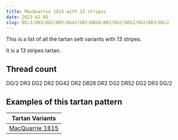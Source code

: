 ```yaml
---
title: MacQuarrie 1815 with 13 stripes
date: 2023-02-05
slug: DG/2/DR3/DG2/DR2/DG42/DR2/DB28/DR2/DG2/DR52/DG2/DR3/DG/2
---
```

This is a list of all the tartan sett variants with 13 stripes.

It is a 13 stripes tartan.


## Thread count
DG/2 DR3 DG2 DR2 DG42 DR2 DB28 DR2 DG2 DR52 DG2 DR3 DG/2

## Examples of this tartan pattern

| Tartan Variants |
|---------------|
| [MacQuarrie 1815](/variants/dg/2/dr3/dg2/dr2/dg42/dr2/db28/dr2/dg2/dr52/dg2/dr3/dg/2-db000052-dg11450d-draa0000)||
